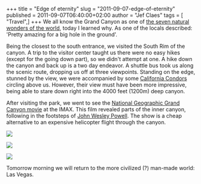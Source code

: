 +++
title = "Edge of eternity"
slug = "2011-09-07-edge-of-eternity"
published = 2011-09-07T06:40:00+02:00
author = "Jef Claes"
tags = [ "Travel",]
+++
We all know the Grand Canyon as one of [the seven natural wonders of the
world](http://en.wikipedia.org/wiki/Wonders_of_the_World#Seven_Natural_Wonders_of_the_World),
today I learned why. As one of the locals described: 'Pretty amazing for
a big hole in the ground'. 

  

Being the closest to the south entrance, we visited the South Rim of the
canyon. A trip to the visitor center taught us there were no easy hikes
(except for the going down part), so we didn't attempt at one. A hike
down the canyon and back up is a two day endeavor. A shuttle bus took us
along the scenic route, dropping us off at three viewpoints. Standing on
the edge, stunned by the view, we were accompanied by some [California
Condors](http://en.wikipedia.org/wiki/California_Condor) circling above
us. However, their view must have been more impressive, being able to
stare down right into the 4000 feet (1200m) deep canyon. 

  

After visiting the park, we went to see the [National Geographic Grand
Canyon
movie](http://en.wikipedia.org/wiki/Grand_Canyon:_The_Hidden_Secrets) at
the IMAX. This film revealed parts of the inner canyon, following in the
footsteps of [John Wesley
Powell](http://en.wikipedia.org/wiki/John_Wesley_Powell). The show is a
cheap alternative to an expensive helicopter flight through the canyon.

  

[![](/post/images/thumbnails/2011-09-07-edge-of-eternity-GrandCanyon_0020.png)](/post/images/2011-09-07-edge-of-eternity-GrandCanyon_0020.png)

  

[![](/post/images/thumbnails/2011-09-07-edge-of-eternity-GrandCanyon_0066.png)](/post/images/2011-09-07-edge-of-eternity-GrandCanyon_0066.png)

  

[![](/post/images/thumbnails/2011-09-07-edge-of-eternity-GrandCanyon_0114.png)](/post/images/2011-09-07-edge-of-eternity-GrandCanyon_0114.png)

  
Tomorrow morning we will return to the more civilized (?) man-made
world: Las Vegas.
